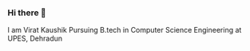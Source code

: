 ### Hi there 👋

I am Virat Kaushik Pursuing B.tech in Computer Science Engineering at UPES, Dehradun
